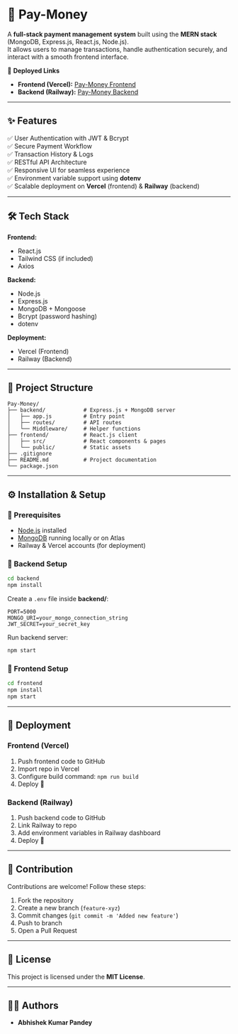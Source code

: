 # 💸 Pay-Money

A **full-stack payment management system** built using the **MERN stack** (MongoDB, Express.js, React.js, Node.js).  
It allows users to manage transactions, handle authentication securely, and interact with a smooth frontend interface.  

🚀 **Deployed Links**  
- **Frontend (Vercel):** [Pay-Money Frontend](https://pay-money-three.vercel.app/)  
- **Backend (Railway):** [Pay-Money Backend](https://your-railway-backend-url)  

---

## ✨ Features

✅ User Authentication with JWT & Bcrypt  
✅ Secure Payment Workflow  
✅ Transaction History & Logs  
✅ RESTful API Architecture  
✅ Responsive UI for seamless experience  
✅ Environment variable support using **dotenv**  
✅ Scalable deployment on **Vercel** (frontend) & **Railway** (backend)  

---

## 🛠️ Tech Stack

**Frontend:**  
- React.js  
- Tailwind CSS (if included)  
- Axios  

**Backend:**  
- Node.js  
- Express.js  
- MongoDB + Mongoose  
- Bcrypt (password hashing)  
- dotenv  

**Deployment:**  
- Vercel (Frontend)  
- Railway (Backend)  

---

## 📂 Project Structure

```
Pay-Money/
├── backend/            # Express.js + MongoDB server
│   ├── app.js          # Entry point
│   ├── routes/         # API routes
│   └── Middleware/     # Helper functions
├── frontend/           # React.js client
│   ├── src/            # React components & pages
│   └── public/         # Static assets
├── .gitignore
├── README.md           # Project documentation
└── package.json
```

---

## ⚙️ Installation & Setup

### 🔹 Prerequisites
- [Node.js](https://nodejs.org/) installed  
- [MongoDB](https://www.mongodb.com/) running locally or on Atlas  
- Railway & Vercel accounts (for deployment)  

### 🔹 Backend Setup
```bash
cd backend
npm install
```

Create a `.env` file inside **backend/**:
```
PORT=5000
MONGO_URI=your_mongo_connection_string
JWT_SECRET=your_secret_key
```

Run backend server:
```bash
npm start
```

### 🔹 Frontend Setup
```bash
cd frontend
npm install
npm start
```

---

## 🚀 Deployment

### Frontend (Vercel)
1. Push frontend code to GitHub  
2. Import repo in Vercel  
3. Configure build command: `npm run build`  
4. Deploy 🚀  

### Backend (Railway)
1. Push backend code to GitHub  
2. Link Railway to repo  
3. Add environment variables in Railway dashboard  
4. Deploy 🚀  

---

## 🤝 Contribution

Contributions are welcome! Follow these steps:  
1. Fork the repository  
2. Create a new branch (`feature-xyz`)  
3. Commit changes (`git commit -m 'Added new feature'`)  
4. Push to branch  
5. Open a Pull Request  

---

## 📜 License

This project is licensed under the **MIT License**.  

---

## 👨‍💻 Authors

- **Abhishek Kumar Pandey**
